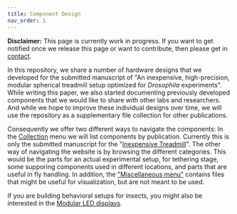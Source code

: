 ```yaml
---
title: Component Design
nav_order: 1
---
```


**Disclaimer:** This page is currently work in progress. If you want to get notified once we release this page or want to contribute, then please get in [contact]({{site.baseurl}}/contact).

In this repository, we share a number of hardware designs that we developed for the submitted manuscript of "An inexpensive, high-precision, modular spherical treadmill setup optimized for <em>Drosophila</em> experiments". While writing this paper, we also started documenting previously developed components that we would like to share with other labs and researchers. And while we hope to improve these individual designs over time, we will use the repository as a supplementary file collection for other publications.

Consequently we offer two different ways to navigate the components: In the [Collection]({{site.baseurl}}/collections) menu we will list components by publication. Currently this is only the submitted manuscript for the "[Inexpensive Treadmill]({{site.baseurl}}/inexpensive-treadmill)". The other way of navigating the website is by browsing the different categories. This would be the parts for an actual experimental setup, for tethering stage, some supporing components used in different locations, and parts that are useful in fly handling. In addition, the ["Miscellaneous menu"]({{site.baseurl}}/miscellaneous) contains files that might be useful for visualization, but are not meant to be used.


If you are building behavioral setups for insects, you might also be interested in the [Modular LED displays](https://reiserlab.github.io/Modular-LED-Display/).